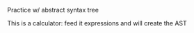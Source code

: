 Practice w/ abstract syntax tree

This is a calculator:
    feed it expressions and will create the AST